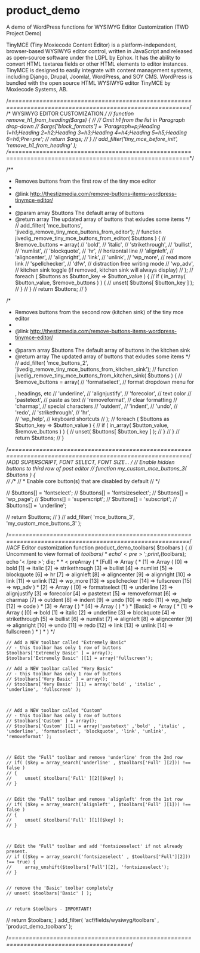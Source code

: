 # product_demo
A demo of WordPress functions for WYSIWYG Editor Customization (TWD Project Demo)

TinyMCE (Tiny Moxiecode Content Editor) is a platform-independent, browser-based WYSIWYG editor control, written in JavaScript and released as open-source software under the LGPL by Ephox. It has the ability to convert HTML textarea fields or other HTML elements to editor instances. TinyMCE is designed to easily integrate with content management systems, including Django, Drupal, Joomla!, WordPress, and SOY CMS.
WordPress is bundled with the open source HTML WYSIWYG editor TinyMCE by Moxiecode Systems, AB.




/*==========================================================================================================*/
/* WYSIWYG EDITOR CUSTOMIZATION */
// function remove_h1_from_heading($args) {
//  // Omit h1 from the list in Paragraph drop-down
    // $args['block_formats'] = 'Paragraph=p;Heading 1=h1;Heading 2=h2;Heading 3=h3;Heading 4=h4;Heading 5=h5;Heading 6=h6;Pre=pre';
    // return $args;
    // }
    // add_filter('tiny_mce_before_init', 'remove_h1_from_heading' );
/*==========================================================================================================*/

/**
 * Removes buttons from the first row of the tiny mce editor
 *
 * @link     http://thestizmedia.com/remove-buttons-items-wordpress-tinymce-editor/
 *
 * @param    array    $buttons    The default array of buttons
 * @return   array                The updated array of buttons that exludes some items
 */
// add_filter( 'mce_buttons', 'jivedig_remove_tiny_mce_buttons_from_editor');
// function jivedig_remove_tiny_mce_buttons_from_editor( $buttons ) {
//     $remove_buttons = array(
//         'bold',
//         'italic',
//         'strikethrough',
//         'bullist',
//         'numlist',
//         'blockquote',
//         'hr', // horizontal line
//         'alignleft',
//         'aligncenter',
//         'alignright',
//         'link',
//         'unlink',
//         'wp_more', // read more link
//         'spellchecker',
//         'dfw', // distraction free writing mode
//         'wp_adv', // kitchen sink toggle (if removed, kitchen sink will always display)
//     );
//     foreach ( $buttons as $button_key => $button_value ) {
//         if ( in_array( $button_value, $remove_buttons ) ) {
//             unset( $buttons[ $button_key ] );
//         }
//     }
//     return $buttons;
// }


/*
 * Removes buttons from the second row (kitchen sink) of the tiny mce editor
 *
 * @link     http://thestizmedia.com/remove-buttons-items-wordpress-tinymce-editor/
 *
 * @param    array    $buttons    The default array of buttons in the kitchen sink
 * @return   array                The updated array of buttons that exludes some items
 */
// add_filter( 'mce_buttons_2', 'jivedig_remove_tiny_mce_buttons_from_kitchen_sink');
// function jivedig_remove_tiny_mce_buttons_from_kitchen_sink( $buttons ) {
//     $remove_buttons = array(
//         'formatselect', // format dropdown menu for <p>, headings, etc
//         'underline',
//         'alignjustify',
//         'forecolor', // text color
//         'pastetext', // paste as text
//         'removeformat', // clear formatting
//         'charmap', // special characters
//         'outdent',
//         'indent',
//         'undo',
//      'redo',
//      'strikethrough',
//      'hr',               
//         'wp_help', // keyboard shortcuts
//     );
//     foreach ( $buttons as $button_key => $button_value ) {
//         if ( in_array( $button_value, $remove_buttons ) ) {
//             unset( $buttons[ $button_key ] );
//         }
//     }
//     return $buttons;
// }

/*==========================================================================================================*/
/*ADD SUPERSCRIPT, FONT SELECT, FONT SIZE... */
//* Enable hidden buttons to third row of post editor
// function my_custom_mce_buttons_3( $buttons ) {   
//  /**
//   * Enable core button(s) that are disabled by default
//   */

//  $buttons[] = 'fontselect';
//  $buttons[] = 'fontsizeselect';
//  $buttons[] = 'wp_page';
//  $buttons[] = 'superscript';
//  $buttons[] = 'subscript';
//  $buttons[] = 'underline';

//  return $buttons;
// }
// add_filter( 'mce_buttons_3', 'my_custom_mce_buttons_3' );


/*==========================================================================================================*/
//ACF Editor customization
function product_demo_toolbars( $toolbars )
{
    // Uncomment to view format of $toolbars
    /*
    echo '< pre >';
        print_r($toolbars);
    echo '< /pre >';
    die;
         * 
         * 
      < preArray ( 
         * [Full] => Array ( 
         * [1] => Array ( [0] => bold [1] => italic [2] => strikethrough [3] => bullist [4] => numlist [5] => blockquote [6] => hr [7] => alignleft [8] => aligncenter [9] => alignright [10] => link [11] => unlink [12] => wp_more [13] => spellchecker [14] => fullscreen [15] => wp_adv ) 
         * [2] => Array ( [0] => formatselect [1] => underline [2] => alignjustify [3] => forecolor [4] => pastetext [5] => removeformat [6] => charmap [7] => outdent [8] => indent [9] => undo [10] => redo [11] => wp_help [12] => code ) 
         * [3] => Array ( ) 
         * [4] => Array ( )
         *  ) 
         * [Basic] => Array ( 
         * [1] => Array ( [0] => bold [1] => italic [2] => underline [3] => blockquote [4] => strikethrough [5] => bullist [6] => numlist [7] => alignleft [8] => aligncenter [9] => alignright [10] => undo [11] => redo [12] => link [13] => unlink [14] => fullscreen )
         *  )
         *  ) 
    */

    // Add a NEW toolbar called "Extremely Basic"
    // - this toolbar has only 1 row of buttons
    $toolbars['Extremely Basic' ] = array();
    $toolbars['Extremely Basic' ][1] = array('fullscreen');
    
    // Add a NEW toolbar called "Very Basic"
    // - this toolbar has only 1 row of buttons
    // $toolbars['Very Basic' ] = array();
    // $toolbars['Very Basic' ][1] = array('bold' , 'italic' , 'underline', 'fullscreen' );

                
        
    // Add a NEW toolbar called "Custom"
    // - this toolbar has only 1 row of buttons
    // $toolbars['Custom' ] = array();
    // $toolbars['Custom' ][1] = array('pastetext' ,'bold' , 'italic' , 'underline', 'formatselect', 'blockquote', 'link', 'unlink', 'removeformat' );     

        
        
    // Edit the "Full" toolbar and remove 'underline' from the 2nd row
    // if( ($key = array_search('underline' , $toolbars['Full' ][2])) !== false )
    // {
    //     unset( $toolbars['Full' ][2][$key] );
    // }

        
    // Edit the "Full" toolbar and remove 'alignleft' from the 1st row
    // if( ($key = array_search('alignleft' , $toolbars['Full' ][1])) !== false )
    // {
    //     unset( $toolbars['Full' ][1][$key] );
    // }
         
        
        
    // Edit the "Full" toolbar and add 'fontsizeselect' if not already present.
    // if (($key = array_search('fontsizeselect' , $toolbars['Full'][2])) !== true) {
    //     array_unshift($toolbars['Full'][2], 'fontsizeselect');
    // }

        
    // remove the 'Basic' toolbar completely
    // unset( $toolbars['Basic' ] );

       
    // return $toolbars - IMPORTANT!
//  return $toolbars;
}
add_filter( 'acf/fields/wysiwyg/toolbars' , 'product_demo_toolbars'  );

/*=========================================================================================*/



